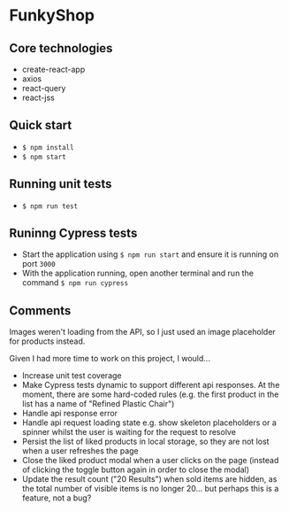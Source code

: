 # FunkyShop

## Core technologies

-   create-react-app
-   axios
-   react-query
-   react-jss

## Quick start

-   `$ npm install`
-   `$ npm start`

## Running unit tests

-   `$ npm run test`

## Runinng Cypress tests

-   Start the application using `$ npm run start` and ensure it is running on port `3000`
-   With the application running, open another terminal and run the command `$ npm run cypress`

## Comments

Images weren't loading from the API, so I just used an image placeholder for products instead.

Given I had more time to work on this project, I would...

-   Increase unit test coverage
-   Make Cypress tests dynamic to support different api responses. At the moment, there are some hard-coded rules (e.g. the first product in the list has a name of "Refined Plastic Chair")
-   Handle api response error
-   Handle api request loading state e.g. show skeleton placeholders or a spinner whilst the user is waiting for the request to resolve
-   Persist the list of liked products in local storage, so they are not lost when a user refreshes the page
-   Close the liked product modal when a user clicks on the page (instead of clicking the toggle button again in order to close the modal)
-   Update the result count ("20 Results") when sold items are hidden, as the total number of visible items is no longer 20... but perhaps this is a feature, not a bug?
